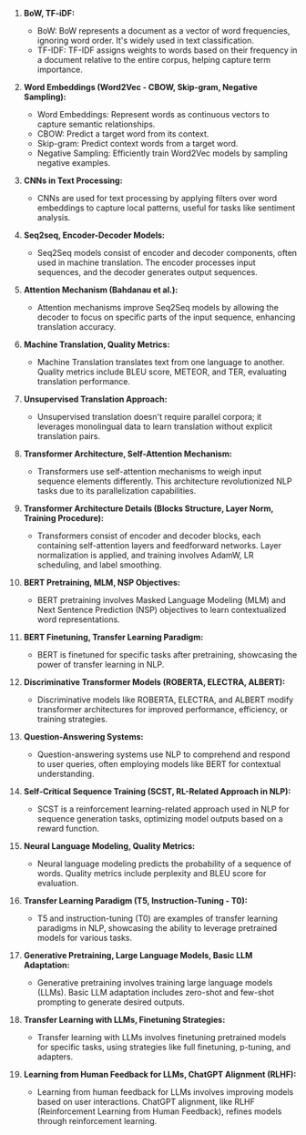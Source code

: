 
1. **BoW, TF-iDF:**
    
    - BoW: BoW represents a document as a vector of word frequencies, ignoring word order. It's widely used in text classification.
    - TF-IDF: TF-IDF assigns weights to words based on their frequency in a document relative to the entire corpus, helping capture term importance.
2. **Word Embeddings (Word2Vec - CBOW, Skip-gram, Negative Sampling):**
    
    - Word Embeddings: Represent words as continuous vectors to capture semantic relationships.
    - CBOW: Predict a target word from its context.
    - Skip-gram: Predict context words from a target word.
    - Negative Sampling: Efficiently train Word2Vec models by sampling negative examples.
3. **CNNs in Text Processing:**
    
    - CNNs are used for text processing by applying filters over word embeddings to capture local patterns, useful for tasks like sentiment analysis.
4. **Seq2seq, Encoder-Decoder Models:**
    
    - Seq2Seq models consist of encoder and decoder components, often used in machine translation. The encoder processes input sequences, and the decoder generates output sequences.
5. **Attention Mechanism (Bahdanau et al.):**
    
    - Attention mechanisms improve Seq2Seq models by allowing the decoder to focus on specific parts of the input sequence, enhancing translation accuracy.
6. **Machine Translation, Quality Metrics:**
    
    - Machine Translation translates text from one language to another. Quality metrics include BLEU score, METEOR, and TER, evaluating translation performance.
7. **Unsupervised Translation Approach:**
    
    - Unsupervised translation doesn't require parallel corpora; it leverages monolingual data to learn translation without explicit translation pairs.
8. **Transformer Architecture, Self-Attention Mechanism:**
    
    - Transformers use self-attention mechanisms to weigh input sequence elements differently. This architecture revolutionized NLP tasks due to its parallelization capabilities.
9. **Transformer Architecture Details (Blocks Structure, Layer Norm, Training Procedure):**
    
    - Transformers consist of encoder and decoder blocks, each containing self-attention layers and feedforward networks. Layer normalization is applied, and training involves AdamW, LR scheduling, and label smoothing.
10. **BERT Pretraining, MLM, NSP Objectives:**
    
    - BERT pretraining involves Masked Language Modeling (MLM) and Next Sentence Prediction (NSP) objectives to learn contextualized word representations.
11. **BERT Finetuning, Transfer Learning Paradigm:**
    
    - BERT is finetuned for specific tasks after pretraining, showcasing the power of transfer learning in NLP.
12. **Discriminative Transformer Models (ROBERTA, ELECTRA, ALBERT):**
    
    - Discriminative models like ROBERTA, ELECTRA, and ALBERT modify transformer architectures for improved performance, efficiency, or training strategies.
13. **Question-Answering Systems:**
    
    - Question-answering systems use NLP to comprehend and respond to user queries, often employing models like BERT for contextual understanding.
14. **Self-Critical Sequence Training (SCST, RL-Related Approach in NLP):**
    
    - SCST is a reinforcement learning-related approach used in NLP for sequence generation tasks, optimizing model outputs based on a reward function.
15. **Neural Language Modeling, Quality Metrics:**
    
    - Neural language modeling predicts the probability of a sequence of words. Quality metrics include perplexity and BLEU score for evaluation.
16. **Transfer Learning Paradigm (T5, Instruction-Tuning - T0):**
    
    - T5 and instruction-tuning (T0) are examples of transfer learning paradigms in NLP, showcasing the ability to leverage pretrained models for various tasks.
17. **Generative Pretraining, Large Language Models, Basic LLM Adaptation:**
    
    - Generative pretraining involves training large language models (LLMs). Basic LLM adaptation includes zero-shot and few-shot prompting to generate desired outputs.
18. **Transfer Learning with LLMs, Finetuning Strategies:**
    
    - Transfer learning with LLMs involves finetuning pretrained models for specific tasks, using strategies like full finetuning, p-tuning, and adapters.
19. **Learning from Human Feedback for LLMs, ChatGPT Alignment (RLHF):**
    
    - Learning from human feedback for LLMs involves improving models based on user interactions. ChatGPT alignment, like RLHF (Reinforcement Learning from Human Feedback), refines models through reinforcement learning.